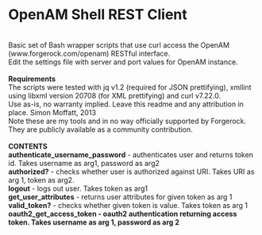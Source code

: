 OpenAM Shell REST Client
====================
<br/>
Basic set of Bash wrapper scripts that use curl access the OpenAM (www.forgerock.com/openam) RESTful interface.
<br/>
Edit the settings file with server and port values for OpenAM instance.
<br/>
<br/>
<b>Requirements</b>
<br/>
The scripts were tested with jq v1.2 (required for JSON prettifying), xmllint using libxml version 20708 (for XML prettifying) and curl v7.22.0. 
<br/>
Use as-is, no warranty implied. Leave this readme and any attribution in place. Simon Moffatt, 2013 
<br/>
Note these are my tools and in no way officially supported by Forgerock. They are publicly available as a community contribution.
<br/>
<br/>
<b>CONTENTS</b>
<br/>
<b>authenticate_username_password</b> - authenticates user and returns token id.  Takes username as arg1, password as arg2
<br/>
<b>authorized?</b> - checks whether user is authorized against URI.  Takes URI as arg 1, token as arg2.
<br/>
<b>logout</b> - logs out user. Takes token as arg1
<br/>
<b>get_user_attributes</b> - returns user attributes for given token as arg 1
<br/>
<b>valid_token?</b> - checks whether given token is value.  Takes token as arg 1
<br/>
<b>oauth2_get_access_token<b/> - oauth2 authentication returning access token.  Takes username as arg 1, password as arg 2 
